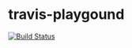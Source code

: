 # travis-playgound

[![Build Status](https://travis-ci.org/burzum34/exmodel.svg?branch=master)](https://travis-ci.org/burzum34/exmodel)
